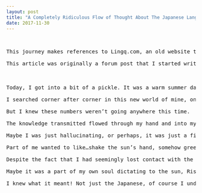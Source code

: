 ```yaml
---
layout: post
title: "A Completely Ridiculous Flow of Thought About The Japanese Language"
date: 2017-11-30
---
```

<pre class="japanese-story">


This journey makes references to Lingq.com, an old website that had once partially contributed to my ability to speak Japanese today. A “Lingq” is essentially an online vocabulary card.

This article was originally a forum post that I started writing, only because I “felt like it” that day. Had no idea it would get so long that day either. Have fun reading (if your attention span can handle it) 🙂



Today, I got into a bit of a pickle. It was a warm summer day and I happened to have been walking down a narrow but long, rough but soothing cobblestone road in the midst of a shady crevice between two buildings stacked rather intricately around me as if I were in some sort of a deep dish pizza as a microbial virus sitting dead center in a piece of pepperoni. It was at that moment having reached this sort of transcended “nirvana” so to speak, that I realized that the true meaning of learning a language is not how, but where to do it.

I searched corner after corner in this new world of mine, only to find that each new location brought on a new set of challenges to learning Japanese that I would not have otherwise encountered in my journey across the long lonely road. But one thing was certain in my mind all along, I was headed on the right track. And perhaps it was just that sense of reason that propelled me only forward, like a spring without any restoring force. And without any restoring force I was. Long after the day had gone by and the streets had vanished and sun dropping behind the cheesy crust before my eyes, that I checked the top right corner of my web browser. 5000 Lingq created today. I looked closer, with my fingers jamming uncontrollably at the space bar, 5001, 5002, 5003, I knew at that point there was no stop, the life behind me shifting behind my peripheral vision, vanishing into the unreachable void conventionally known as the past.

But I knew these numbers weren’t going anywhere this time.

The knowledge transmitted flowed through my hand and into my mind as it trembled, encountering the slightest hint of cultural legacy, the stroke of a newborn kanji, stroke after stroke appearing in my mind. And before you knew it, the kanji materialized before me, transforming my world into a true amusement park of streams of calligraphy accumulated over the day.

Maybe I was just hallucinating, or perhaps, it was just a figment of an otherwise restricted imagination, but when I called for help that day on the empty road, the only word that could come out of my mouth was, “tasuketekudasai, tasuketekudasai….” over and over again. I thought no one could hear me, but how wrong I was. Turns out, I looked behind me, the first time I did that that day, and to my dismay, it wasn’t that of a setting sun that I was seeing before my eyes. Rather, the setting sun was glaring back at me, appearing to care little of my puny existance, but rather, that of the knowledge I carried. And at that moment, the sun said, “You are now one of us.” I was like wtf are you talking about…… And the sun replied, “Welcome to Japan, the Land of the rising sun.” I couldn’t believe my eyes.

Part of me wanted to like…shake the sun’s hand, somehow greet the sun, get to know the sun a bit better this time around. But part of me couldn’t get over the fact that the sun was actually setting, not rising. What a ridiculous hypocrite, I thought to myself. But the sun just kept setting, falling lower and lower below the horizon, ultimately masking its entire existence before my very eyes. I spoke to the sun one last time, “Sun-san, ohayou gozaimasu! Kiiteimasuka?” The sun took no more than one second to vanish entirely behind the curtain of sky above which I was still sitting, dead center in the courtyard I had come to know quite well over the course of the day.

Despite the fact that I had seemingly lost contact with the sun, I knew that in some supernatural way, shape, or form, the sun was hearing what I was saying, and words that I couldn’t speak or hear were being transmitted to the sun simultaneously, spontaneously.

Maybe it was a part of my own soul dictating to the sun, Rise!, but in the intermediate reality I knew I was patiently waiting minute after minute, hour after hour, thinking about the sun while throughout the entire moment still jamming my fingers to the space bar on my Windows 7 glancing at the top right corner every once in a while thinking how many more times is this story going to reference a previously referenced reference. I did not care. I decided I needed to take a break, and I stopped. I put my computer down and looked up at the sky. Finally without the weight of the computer on my lap, I rose, standing up on my two legs and looked over the skyline. And there it was, the sun, staring back at me with the same face I saw yesterday, grinning back at me. I instantly opened my mouth to speak, but the sun, beating me to it, replied, “speak!” And I spoke, and first words that flowed out of my mouth were, “Watashi ha nihonjin desu. Ohayou gozaimasu.” It took me 2 and 3/4 of a second after this to realize what I had just said, and 2 and 2/3 of a second for the sun to spit back at me three words that I will never regret hearing. “Nihon ni youkoso.”

I knew what it meant! Not just the Japanese, of course I understood that after a day of punching my fist into a crippled space bar on my Windows 7 keyboard covered in tryhard sweat. I understood my fluid place in society, my duty as a newly born Japanese to fulfill my duty to learn the culture and history behind the backdrop in front of me. And it took only 3 seconds for me to reply back, “Japan, here I come.”
</pre>
